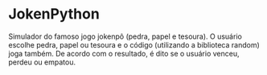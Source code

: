 # JokenPython
Simulador do famoso jogo jokenpô (pedra, papel e tesoura). 
O usuário escolhe pedra, papel ou tesoura e o código (utilizando a biblioteca random) joga também. De acordo com o resultado, é dito se o usuário venceu, perdeu ou empatou. 
